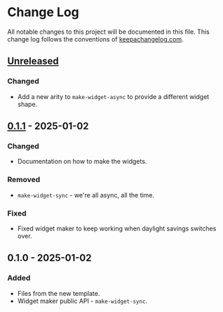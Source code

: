 # Change Log
All notable changes to this project will be documented in this file. This change log follows the conventions of [keepachangelog.com](http://keepachangelog.com/).

## [Unreleased]
### Changed
- Add a new arity to `make-widget-async` to provide a different widget shape.

## [0.1.1] - 2025-01-02
### Changed
- Documentation on how to make the widgets.

### Removed
- `make-widget-sync` - we're all async, all the time.

### Fixed
- Fixed widget maker to keep working when daylight savings switches over.

## 0.1.0 - 2025-01-02
### Added
- Files from the new template.
- Widget maker public API - `make-widget-sync`.

[Unreleased]: https://sourcehost.site/your-name/jepsen.etcdemo/compare/0.1.1...HEAD
[0.1.1]: https://sourcehost.site/your-name/jepsen.etcdemo/compare/0.1.0...0.1.1
